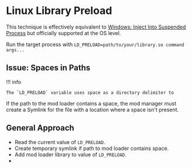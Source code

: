 ﻿# Linux Library Preload

This technique is effectively equivalent to [Windows: Inject Into Suspended Process](./Windows-InjectIntoSuspended.md) but officially supported at the OS level.

Run the target process with `LD_PRELOAD=path/to/your/library.so command args...`

## Issue: Spaces in Paths

!!! info

    The `LD_PRELOAD` variable uses space as a directory delimiter to 

If the path to the mod loader contains a space, the mod manager must create a Symlink for the file with a location where a space isn't present.

## General Approach

- Read the current value of `LD_PRELOAD`.  
- Create temporary symlink if path to mod loader contains space.  
- Add mod loader library to value of `LD_PRELOAD`.  
- 

